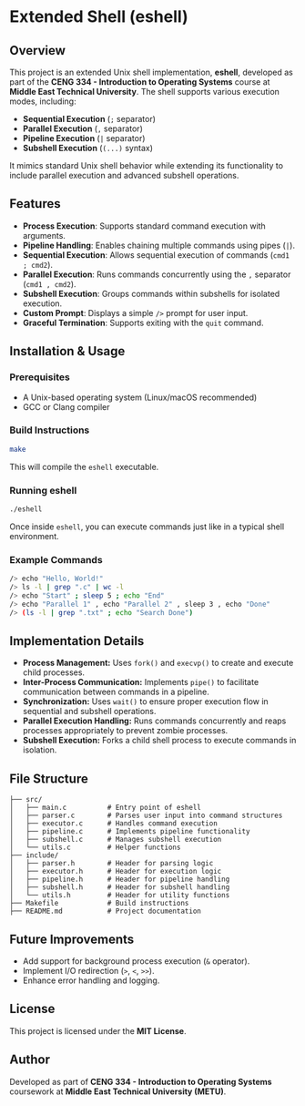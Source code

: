 # Extended Shell (eshell)

## Overview
This project is an extended Unix shell implementation, **eshell**, developed as part of the **CENG 334 - Introduction to Operating Systems** course at **Middle East Technical University**. The shell supports various execution modes, including:
- **Sequential Execution** (`;` separator)
- **Parallel Execution** (`,` separator)
- **Pipeline Execution** (`|` separator)
- **Subshell Execution** (`(...)` syntax)

It mimics standard Unix shell behavior while extending its functionality to include parallel execution and advanced subshell operations.

## Features
- **Process Execution**: Supports standard command execution with arguments.
- **Pipeline Handling**: Enables chaining multiple commands using pipes (`|`).
- **Sequential Execution**: Allows sequential execution of commands (`cmd1 ; cmd2`).
- **Parallel Execution**: Runs commands concurrently using the `,` separator (`cmd1 , cmd2`).
- **Subshell Execution**: Groups commands within subshells for isolated execution.
- **Custom Prompt**: Displays a simple `/>` prompt for user input.
- **Graceful Termination**: Supports exiting with the `quit` command.

## Installation & Usage
### Prerequisites
- A Unix-based operating system (Linux/macOS recommended)
- GCC or Clang compiler

### Build Instructions
```sh
make
```
This will compile the `eshell` executable.

### Running eshell
```sh
./eshell
```
Once inside `eshell`, you can execute commands just like in a typical shell environment.

### Example Commands
```sh
/> echo "Hello, World!"
/> ls -l | grep ".c" | wc -l
/> echo "Start" ; sleep 5 ; echo "End"
/> echo "Parallel 1" , echo "Parallel 2" , sleep 3 , echo "Done"
/> (ls -l | grep ".txt" ; echo "Search Done")
```

## Implementation Details
- **Process Management:** Uses `fork()` and `execvp()` to create and execute child processes.
- **Inter-Process Communication:** Implements `pipe()` to facilitate communication between commands in a pipeline.
- **Synchronization:** Uses `wait()` to ensure proper execution flow in sequential and subshell operations.
- **Parallel Execution Handling:** Runs commands concurrently and reaps processes appropriately to prevent zombie processes.
- **Subshell Execution:** Forks a child shell process to execute commands in isolation.

## File Structure
```
├── src/
│   ├── main.c          # Entry point of eshell
│   ├── parser.c        # Parses user input into command structures
│   ├── executor.c      # Handles command execution
│   ├── pipeline.c      # Implements pipeline functionality
│   ├── subshell.c      # Manages subshell execution
│   └── utils.c         # Helper functions
├── include/
│   ├── parser.h        # Header for parsing logic
│   ├── executor.h      # Header for execution logic
│   ├── pipeline.h      # Header for pipeline handling
│   ├── subshell.h      # Header for subshell handling
│   └── utils.h         # Header for utility functions
├── Makefile            # Build instructions
├── README.md           # Project documentation
```

## Future Improvements
- Add support for background process execution (`&` operator).
- Implement I/O redirection (`>`, `<`, `>>`).
- Enhance error handling and logging.

## License
This project is licensed under the **MIT License**.

## Author
Developed as part of **CENG 334 - Introduction to Operating Systems** coursework at **Middle East Technical University (METU)**.

